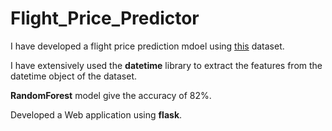 # Flight_Price_Predictor
<p>I have developed a flight price prediction mdoel using <a href="https://www.kaggle.com/datasets/nikhilmittal/flight-fare-prediction-mh">this</a> dataset.</p>
<p>I have extensively used the <b>datetime</b> library to extract the features from the datetime object of the dataset.</p>
<p><b>RandomForest</b> model give the accuracy of 82%.</p>
<p>Developed a Web application using <b>flask</b>.</p>

